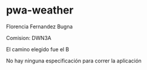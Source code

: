 # pwa-weather

Florencia Fernandez Bugna

Comision: DWN3A

El camino elegido fue el B

No hay ninguna especificación para correr la aplicación